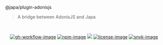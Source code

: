 @japa/plugin-adonisjs
> A bridge between AdonisJS and Japa

<br />

<div align="center">

[![gh-workflow-image]][gh-workflow-url] [![npm-image]][npm-url] ![][typescript-image] [![license-image]][license-url] [![snyk-image]][snyk-url]

</div>

[gh-workflow-image]: https://img.shields.io/github/actions/workflow/status/japa/plugin-adonisjs/test.yml?style=for-the-badge
[gh-workflow-url]: https://github.com/japa/plugin-adonisjs/actions/workflows/test.yml "Github action"

[npm-image]: https://img.shields.io/npm/v/@japa/plugin-adonisjs/latest.svg?style=for-the-badge&logo=npm
[npm-url]: https://www.npmjs.com/package/@japa/plugin-adonisjs/v/latest "npm"

[typescript-image]: https://img.shields.io/badge/Typescript-294E80.svg?style=for-the-badge&logo=typescript

[license-url]: LICENSE.md
[license-image]: https://img.shields.io/github/license/japa/plugin-adonisjs?style=for-the-badge

[snyk-image]: https://img.shields.io/snyk/vulnerabilities/github/japa/plugin-adonisjs?label=Snyk%20Vulnerabilities&style=for-the-badge
[snyk-url]: https://snyk.io/test/github/japa/plugin-adonisjs?targetFile=package.json "snyk"
